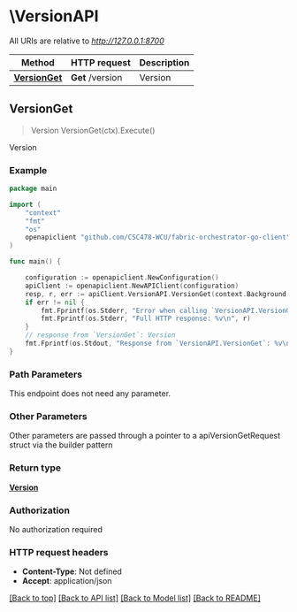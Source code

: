 # \VersionAPI

All URIs are relative to *http://127.0.0.1:8700*

Method | HTTP request | Description
------------- | ------------- | -------------
[**VersionGet**](VersionAPI.md#VersionGet) | **Get** /version | Version



## VersionGet

> Version VersionGet(ctx).Execute()

Version



### Example

```go
package main

import (
	"context"
	"fmt"
	"os"
	openapiclient "github.com/CSC478-WCU/fabric-orchestrator-go-client"
)

func main() {

	configuration := openapiclient.NewConfiguration()
	apiClient := openapiclient.NewAPIClient(configuration)
	resp, r, err := apiClient.VersionAPI.VersionGet(context.Background()).Execute()
	if err != nil {
		fmt.Fprintf(os.Stderr, "Error when calling `VersionAPI.VersionGet``: %v\n", err)
		fmt.Fprintf(os.Stderr, "Full HTTP response: %v\n", r)
	}
	// response from `VersionGet`: Version
	fmt.Fprintf(os.Stdout, "Response from `VersionAPI.VersionGet`: %v\n", resp)
}
```

### Path Parameters

This endpoint does not need any parameter.

### Other Parameters

Other parameters are passed through a pointer to a apiVersionGetRequest struct via the builder pattern


### Return type

[**Version**](Version.md)

### Authorization

No authorization required

### HTTP request headers

- **Content-Type**: Not defined
- **Accept**: application/json

[[Back to top]](#) [[Back to API list]](../README.md#documentation-for-api-endpoints)
[[Back to Model list]](../README.md#documentation-for-models)
[[Back to README]](../README.md)

